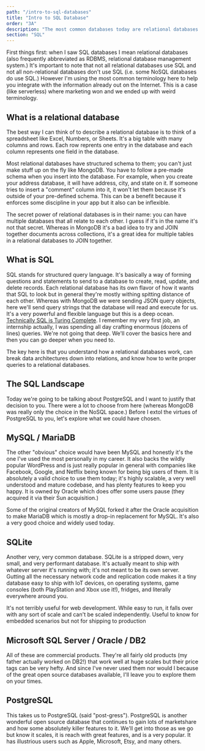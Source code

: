 ```yaml
---
path: "/intro-to-sql-databases"
title: "Intro to SQL Database"
order: "3A"
description: "The most common databases today are relational databases. Brian goes over the landscape of current SQL-based relational databases and some of their features."
section: "SQL"
---
```


First things first: when I saw SQL databases I mean relational databases (also frequently abbreviated as RDBMS, relational database management system.) It's important to note that not all relational databases use SQL and not all non-relational databases don't use SQL (i.e. some NoSQL databases do use SQL.) However I'm using the most common terminology here to help you integrate with the information already out on the Internet. This is a case (like serverless) where marketing won and we ended up with weird terminology.

## What is a relational database

The best way I can think of to describe a relational database is to think of a spreadsheet like Excel, Numbers, or Sheets. It's a big table with many columns and rows. Each row reprents one entry in the database and each column represents one field in the database.

Most relational databases have structured schema to them; you can't just make stuff up on the fly like MongoDB. You have to follow a pre-made schema when you insert into the database. For example, when you create your address database, it will have address, city, and state on it. If someone tries to insert a "comment" column into it, it won't let them because it's outside of your pre-defined schema. This can be a benefit because it enforces some discipline in your app but it also can be inflexible.

The secret power of relational databases is in their name: you can have multiple databases that all relate to each other. I guess if it's in the name it's not that secret. Whereas in MongoDB it's a bad idea to try and JOIN together documents across collections, it's a great idea for multiple tables in a relational databases to JOIN together.

## What is SQL

SQL stands for structured query language. It's basically a way of forming questions and statements to send to a database to create, read, update, and delete records. Each relational database has its own flavor of how it wants that SQL to look but in general they're mostly withing spitting distance of each other. Whereas with MongoDB we were sending JSON query objects, here we'll send query strings that the database will read and execute for us. It's a very powerful and flexible language but this is a deep ocean. [Technically SQL is Turing Complete][turing]. I remember my very first job, an internship actually, I was spending all day crafting enormous (dozens of lines) queries. We're not going that deep. We'll cover the basics here and then you can go deeper when you need to.

The key here is that you understand how a relational databases work, can break data architectures down into relations, and know how to write proper queries to a relational databases.

## The SQL Landscape

Today we're going to be talking about PostgreSQL and I want to justify that decision to you. There were a lot to choose from here (whereas MongoDB was really only the choice in the NoSQL space.) Before I extol the virtues of PostgreSQL to you, let's explore what we could have chosen.

## MySQL / MariaDB

The other "obvious" choice would have been MySQL and honestly it's the one I've used the most personally in my career. It also backs the wildly popular WordPress and is just really popular in general with companies like Facebook, Google, and Netflix being known for being big users of them. It is absolutely a valid choice to use them today; it's highly scalable, a very well understood and mature codebase, and has plenty features to keep you happy. It is owned by Oracle which does offer some users pause (they acquired it via their Sun acquisition.)

Some of the original creators of MySQL forked it after the Oracle acquisition to make MariaDB which is mostly a drop-in replacement for MySQL. It's also a very good choice and widely used today.

## SQLite

Another very, very common database. SQLite is a stripped down, very small, and very performant database. It's actually meant to ship with whatever server it's running with; it's not meant to be its own server. Gutting all the necessary network code and replication code makes it a tiny database easy to ship with IoT devices, on operating systems, game consoles (both PlayStation and Xbox use it!), fridges, and literally everywhere around you.

It's not terribly useful for web development. While easy to run, it falls over with any sort of scale and can't be scaled independently. Useful to know for embedded scenarios but not for shipping to production

## Microsoft SQL Server / Oracle / DB2

All of these are commercial products. They're all fairly old products (my father actually worked on DB2!) that work well at huge scales but their price tags can be very hefty. And since I've never used them nor would I because of the great open source databases available, I'll leave you to explore them on your times.

## PostgreSQL

This takes us to PostgreSQL (said "post-gress"). PostgreSQL is another wonderful open source database that continues to gain lots of marketshare and how some absolutely killer features to it. We'll get into those as we go but know it scales, it is reach with great features, and is a very popular. It has illustrious users such as Apple, Microsoft, Etsy, and many others.

[turing]: https://stackoverflow.com/a/7580013
